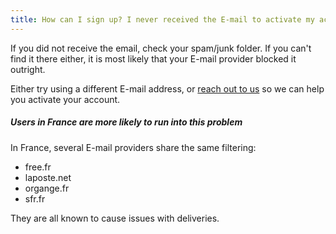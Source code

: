 ```yaml
---
title: How can I sign up? I never received the E-mail to activate my account!
---
```


If you did not receive the email, check your spam/junk folder. If you can't find it there either, it is most likely that your E-mail provider blocked it outright.

Either try using a different E-mail address, or [reach out to us](https://discord.freesewing.org/) so we can help you activate your account.

<Note>

##### Users in France are more likely to run into this problem

In France, several E-mail providers share the same filtering:

 - free.fr
 - laposte.net
 - organge.fr
 - sfr.fr

They are all known to cause issues with deliveries.

</Note>
